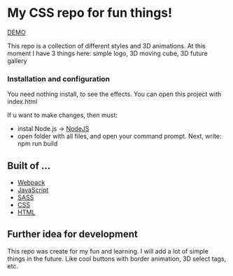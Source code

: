 # My CSS repo for fun things!

[DEMO](https://markficht.github.io/css-fun/)

This repo is a collection of different styles and 3D animations. 
At this moment I have 3 things here: simple logo, 3D moving cube, 3D future gallery

### Installation and configuration

You need nothing install, to see the effects. You can open this project with index.html

If u want to make changes, then must: 
- instal Node.js -> [NodeJS](https://nodejs.org/en/)
- open folder with all files, and open your command prompt. Next, write: npm run build

## Built of ...

- [Webpack](https://webpack.js.org/)
- [JavaScript](https://developer.mozilla.org/pl/docs/Web/JavaScript)
- [SASS](https://sass-lang.com/)
- [CSS](https://developer.mozilla.org/pl/docs/Web/CSS)
- [HTML](https://developer.mozilla.org/pl/docs/Web/HTML)

## Further idea for development

This repo was create for my fun and learning. 
I will add a lot of simple things in the future. Like cool buttons with border animation, 3D select tags, etc.

